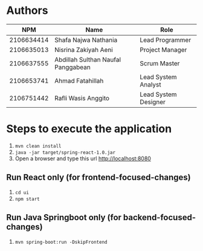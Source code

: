 # Authors

| NPM        | Name       | Role   |
| ---------- | ------------------ | ------------------------------ |
| 2106634414 | Shafa Najwa Nathania | Lead Programmer |
| 2106635013 | Nisrina Zakiyah Aeni | Project Manager |
| 2106637555 | Abdillah Sulthan Naufal Panggabean | Scrum Master |
| 2106653741 | Ahmad Fatahillah | Lead System Analyst |
| 2106751442 | Rafli Wasis Anggito | Lead System Designer |


# Steps to execute the application

1. `mvn clean install`
2. `java -jar target/spring-react-1.0.jar`
3. Open a browser and type this url [http://localhost:8080](http://localhost:8080)

## Run React only (for frontend-focused-changes)

1. `cd ui`
2. `npm start`

## Run Java Springboot only (for backend-focused-changes)

1. `mvn spring-boot:run -DskipFrontend`
